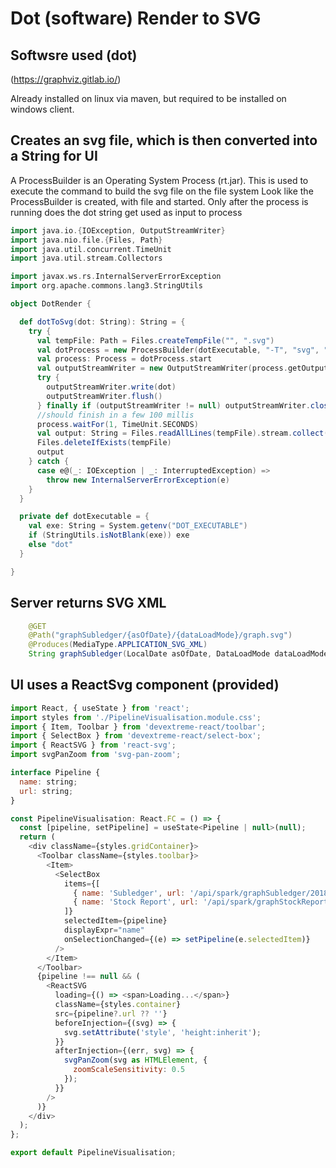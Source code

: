 # Dot (software) Render to SVG

## Softwsre used (dot)
(https://graphviz.gitlab.io/)

Already installed on linux via maven, but required to be installed on windows client.

## Creates an svg file, which is then converted into a String for UI

A ProcessBuilder is an Operating System Process (rt.jar). 
This is used to execute the command to build the svg file on the file system
Look like the ProcessBuilder is created, with file and started. 
Only after the process is running does the dot string get used as input to process

```scala
import java.io.{IOException, OutputStreamWriter}
import java.nio.file.{Files, Path}
import java.util.concurrent.TimeUnit
import java.util.stream.Collectors

import javax.ws.rs.InternalServerErrorException
import org.apache.commons.lang3.StringUtils

object DotRender {

  def dotToSvg(dot: String): String = {
    try {
      val tempFile: Path = Files.createTempFile("", ".svg")
      val dotProcess = new ProcessBuilder(dotExecutable, "-T", "svg", "-o", tempFile.toAbsolutePath.toString)
      val process: Process = dotProcess.start
      val outputStreamWriter = new OutputStreamWriter(process.getOutputStream)
      try {
        outputStreamWriter.write(dot)
        outputStreamWriter.flush()
      } finally if (outputStreamWriter != null) outputStreamWriter.close()
      //should finish in a few 100 millis
      process.waitFor(1, TimeUnit.SECONDS)
      val output: String = Files.readAllLines(tempFile).stream.collect(Collectors.joining("\n"))
      Files.deleteIfExists(tempFile)
      output
    } catch {
      case e@(_: IOException | _: InterruptedException) =>
        throw new InternalServerErrorException(e)
    }
  }

  private def dotExecutable = {
    val exe: String = System.getenv("DOT_EXECUTABLE")
    if (StringUtils.isNotBlank(exe)) exe
    else "dot"
  }

}

```

## Server returns SVG XML
```java
    @GET
    @Path("graphSubledger/{asOfDate}/{dataLoadMode}/graph.svg")
    @Produces(MediaType.APPLICATION_SVG_XML)
    String graphSubledger(LocalDate asOfDate, DataLoadMode dataLoadMode);
```

## UI uses a ReactSvg component (provided)

```js
import React, { useState } from 'react';
import styles from './PipelineVisualisation.module.css';
import { Item, Toolbar } from 'devextreme-react/toolbar';
import { SelectBox } from 'devextreme-react/select-box';
import { ReactSVG } from 'react-svg';
import svgPanZoom from 'svg-pan-zoom';

interface Pipeline {
  name: string;
  url: string;
}

const PipelineVisualisation: React.FC = () => {
  const [pipeline, setPipeline] = useState<Pipeline | null>(null);
  return (
    <div className={styles.gridContainer}>
      <Toolbar className={styles.toolbar}>
        <Item>
          <SelectBox
            items={[
              { name: 'Subledger', url: '/api/spark/graphSubledger/2018-12-31/AUDIT/graph.svg' },
              { name: 'Stock Report', url: '/api/spark/graphStockReportPipelines/2018-12-31/AUDIT/graph.svg' }
            ]}
            selectedItem={pipeline}
            displayExpr="name"
            onSelectionChanged={(e) => setPipeline(e.selectedItem)}
          />
        </Item>
      </Toolbar>
      {pipeline !== null && (
        <ReactSVG
          loading={() => <span>Loading...</span>}
          className={styles.container}
          src={pipeline?.url ?? ''}
          beforeInjection={(svg) => {
            svg.setAttribute('style', 'height:inherit');
          }}
          afterInjection={(err, svg) => {
            svgPanZoom(svg as HTMLElement, {
              zoomScaleSensitivity: 0.5
            });
          }}
        />
      )}
    </div>
  );
};

export default PipelineVisualisation;

```
